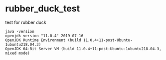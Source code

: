 # rubber_duck_test
test for rubber duck

```
java -version
openjdk version "11.0.4" 2019-07-16
OpenJDK Runtime Environment (build 11.0.4+11-post-Ubuntu-1ubuntu218.04.3)
OpenJDK 64-Bit Server VM (build 11.0.4+11-post-Ubuntu-1ubuntu218.04.3, mixed mode)

```
